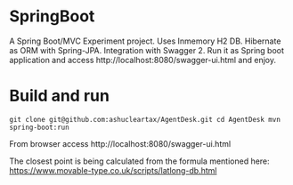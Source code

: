 # SpringBoot

A Spring Boot/MVC Experiment project. Uses Inmemory H2 DB. Hibernate as ORM with Spring-JPA. Integration with Swagger 2.
Run it as Spring boot application and access http://localhost:8080/swagger-ui.html and enjoy.

# Build and run
`git clone git@github.com:ashucleartax/AgentDesk.git
cd AgentDesk
mvn spring-boot:run`

From browser access 
http://localhost:8080/swagger-ui.html

The closest point is being calculated from the formula mentioned here:
https://www.movable-type.co.uk/scripts/latlong-db.html

